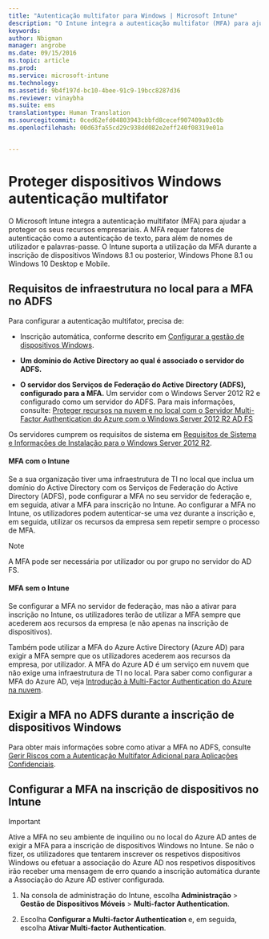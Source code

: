 ```yaml
---
title: "Autenticação multifator para Windows | Microsoft Intune"
description: "O Intune integra a autenticação multifator (MFA) para ajudar a proteger os seus recursos empresariais."
keywords: 
author: Nbigman
manager: angrobe
ms.date: 09/15/2016
ms.topic: article
ms.prod: 
ms.service: microsoft-intune
ms.technology: 
ms.assetid: 9b4f197d-bc10-4bee-91c9-19bcc8287d36
ms.reviewer: vinaybha
ms.suite: ems
translationtype: Human Translation
ms.sourcegitcommit: 0ced62efd04803943cbbfd8cecef907409a03c0b
ms.openlocfilehash: 00d63fa55cd29c938dd082e2eff240f08319e01a


---
```


# Proteger dispositivos Windows autenticação multifator
O Microsoft Intune integra a autenticação multifator (MFA) para ajudar a proteger os seus recursos empresariais. A MFA requer fatores de autenticação como a autenticação de texto, para além de nomes de utilizador e palavras-passe. O Intune suporta a utilização da MFA durante a inscrição de dispositivos Windows 8.1 ou posterior, Windows Phone 8.1 ou Windows 10 Desktop e Mobile.

## Requisitos de infraestrutura no local para a MFA no ADFS
Para configurar a autenticação multifator, precisa de:

-   Inscrição automática, conforme descrito em [Configurar a gestão de dispositivos Windows](set-up-windows-device-management-with-microsoft-intune.md).
-   **Um domínio do Active Directory ao qual é associado o servidor do ADFS.**

-   **O servidor dos Serviços de Federação do Active Directory (ADFS), configurado para a MFA.** Um servidor com o Windows Server 2012 R2 e configurado como um servidor do ADFS. Para mais informações, consulte: [Proteger recursos na nuvem e no local com o Servidor Multi-Factor Authentication do Azure com o Windows Server 2012 R2 AD FS](https://azure.microsoft.com/en-us/documentation/articles/multi-factor-authentication-get-started-adfs-w2k12/)

Os servidores cumprem os requisitos de sistema em [Requisitos de Sistema e Informações de Instalação para o Windows Server 2012 R2](http://technet.microsoft.com/library/dn303418.aspx).

 


#### MFA com o Intune
Se a sua organização tiver uma infraestrutura de TI no local que inclua um domínio do Active Directory com os Serviços de Federação do Active Directory (ADFS), pode configurar a MFA no seu servidor de federação e, em seguida, ativar a MFA para inscrição no Intune. Ao configurar a MFA no Intune, os utilizadores podem autenticar-se uma vez durante a inscrição e, em seguida, utilizar os recursos da empresa sem repetir sempre o processo de MFA.

>[!NOTE]
>A MFA pode ser necessária por utilizador ou por grupo no servidor do AD FS.  

#### MFA sem o Intune
Se configurar a MFA no servidor de federação, mas não a ativar para inscrição no Intune, os utilizadores terão de utilizar a MFA sempre que acederem aos recursos da empresa (e não apenas na inscrição de dispositivos).

Também pode utilizar a MFA do Azure Active Directory (Azure AD) para exigir a MFA sempre que os utilizadores acederem aos recursos da empresa, por utilizador. A MFA do Azure AD é um serviço em nuvem que não exige uma infraestrutura de TI no local. Para saber como configurar a MFA do Azure AD, veja [Introdução à Multi-Factor Authentication do Azure na nuvem](https://azure.microsoft.com/en-us/documentation/articles/multi-factor-authentication-get-started-cloud/).

## Exigir a MFA no ADFS durante a inscrição de dispositivos Windows
Para obter mais informações sobre como ativar a MFA no ADFS, consulte [Gerir Riscos com a Autenticação Multifator Adicional para Aplicações Confidenciais](http://technet.microsoft.com/library/dn280949.aspx).

## Configurar a MFA na inscrição de dispositivos no Intune
>[!Important]  
>Ative a MFA no seu ambiente de inquilino ou no local do Azure AD antes de exigir a MFA para a inscrição de dispositivos Windows no Intune. Se não o fizer, os utilizadores que tentarem inscrever os respetivos dispositivos Windows ou efetuar a associação do Azure AD nos respetivos dispositivos irão receber uma mensagem de erro quando a inscrição automática durante a Associação do Azure AD estiver configurada.

1.  Na consola de administração do Intune, escolha **Administração** &gt; **Gestão de Dispositivos Móveis** &gt; **Multi-factor Authentication**.

2.  Escolha **Configurar a Multi-factor Authentication** e, em seguida, escolha **Ativar Multi-factor Authentication**.



<!--HONumber=Sep16_HO3-->


